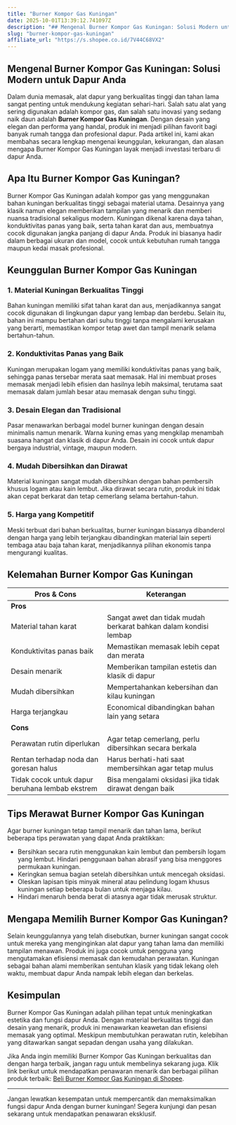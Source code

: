 ```yaml
---
title: "Burner Kompor Gas Kuningan"
date: 2025-10-01T13:39:12.741097Z
description: "## Mengenal Burner Kompor Gas Kuningan: Solusi Modern untuk Dapur Anda..."
slug: "burner-kompor-gas-kuningan"
affiliate_url: "https://s.shopee.co.id/7V44C68VX2"
---
```

## Mengenal Burner Kompor Gas Kuningan: Solusi Modern untuk Dapur Anda

Dalam dunia memasak, alat dapur yang berkualitas tinggi dan tahan lama sangat penting untuk mendukung kegiatan sehari-hari. Salah satu alat yang sering digunakan adalah kompor gas, dan salah satu inovasi yang sedang naik daun adalah **Burner Kompor Gas Kuningan**. Dengan desain yang elegan dan performa yang handal, produk ini menjadi pilihan favorit bagi banyak rumah tangga dan profesional dapur. Pada artikel ini, kami akan membahas secara lengkap mengenai keunggulan, kekurangan, dan alasan mengapa Burner Kompor Gas Kuningan layak menjadi investasi terbaru di dapur Anda.

## Apa Itu Burner Kompor Gas Kuningan?

Burner Kompor Gas Kuningan adalah kompor gas yang menggunakan bahan kuningan berkualitas tinggi sebagai material utama. Desainnya yang klasik namun elegan memberikan tampilan yang menarik dan memberi nuansa tradisional sekaligus modern. Kuningan dikenal karena daya tahan, konduktivitas panas yang baik, serta tahan karat dan aus, membuatnya cocok digunakan jangka panjang di dapur Anda. Produk ini biasanya hadir dalam berbagai ukuran dan model, cocok untuk kebutuhan rumah tangga maupun kedai masak profesional.

## Keunggulan Burner Kompor Gas Kuningan

### 1. Material Kuningan Berkualitas Tinggi

Bahan kuningan memiliki sifat tahan karat dan aus, menjadikannya sangat cocok digunakan di lingkungan dapur yang lembap dan berdebu. Selain itu, bahan ini mampu bertahan dari suhu tinggi tanpa mengalami kerusakan yang berarti, memastikan kompor tetap awet dan tampil menarik selama bertahun-tahun.

### 2. Konduktivitas Panas yang Baik

Kuningan merupakan logam yang memiliki konduktivitas panas yang baik, sehingga panas tersebar merata saat memasak. Hal ini membuat proses memasak menjadi lebih efisien dan hasilnya lebih maksimal, terutama saat memasak dalam jumlah besar atau memasak dengan suhu tinggi.

### 3. Desain Elegan dan Tradisional

Pasar menawarkan berbagai model burner kuningan dengan desain minimalis namun menarik. Warna kuning emas yang mengkilap menambah suasana hangat dan klasik di dapur Anda. Desain ini cocok untuk dapur bergaya industrial, vintage, maupun modern.

### 4. Mudah Dibersihkan dan Dirawat

Material kuningan sangat mudah dibersihkan dengan bahan pembersih khusus logam atau kain lembut. Jika dirawat secara rutin, produk ini tidak akan cepat berkarat dan tetap cemerlang selama bertahun-tahun.

### 5. Harga yang Kompetitif

Meski terbuat dari bahan berkualitas, burner kuningan biasanya dibanderol dengan harga yang lebih terjangkau dibandingkan material lain seperti tembaga atau baja tahan karat, menjadikannya pilihan ekonomis tanpa mengurangi kualitas.

## Kelemahan Burner Kompor Gas Kuningan

| Pros & Cons | Keterangan |
|--------------|--------------|
| **Pros** | |
| Material tahan karat | Sangat awet dan tidak mudah berkarat bahkan dalam kondisi lembap |
| Konduktivitas panas baik | Memastikan memasak lebih cepat dan merata |
| Desain menarik | Memberikan tampilan estetis dan klasik di dapur |
| Mudah dibersihkan | Mempertahankan kebersihan dan kilau kuningan |
| Harga terjangkau | Economical dibandingkan bahan lain yang setara |
| **Cons** | |
| Perawatan rutin diperlukan | Agar tetap cemerlang, perlu dibersihkan secara berkala |
| Rentan terhadap noda dan goresan halus | Harus berhati-hati saat membersihkan agar tetap mulus |
| Tidak cocok untuk dapur beruhana lembab ekstrem | Bisa mengalami oksidasi jika tidak dirawat dengan baik |

## Tips Merawat Burner Kompor Gas Kuningan

Agar burner kuningan tetap tampil menarik dan tahan lama, berikut beberapa tips perawatan yang dapat Anda praktikkan:

- Bersihkan secara rutin menggunakan kain lembut dan pembersih logam yang lembut. Hindari penggunaan bahan abrasif yang bisa menggores permukaan kuningan.
- Keringkan semua bagian setelah dibersihkan untuk mencegah oksidasi.
- Oleskan lapisan tipis minyak mineral atau pelindung logam khusus kuningan setiap beberapa bulan untuk menjaga kilau.
- Hindari menaruh benda berat di atasnya agar tidak merusak struktur.

## Mengapa Memilih Burner Kompor Gas Kuningan?

Selain keunggulannya yang telah disebutkan, burner kuningan sangat cocok untuk mereka yang menginginkan alat dapur yang tahan lama dan memiliki tampilan menawan. Produk ini juga cocok untuk pengguna yang mengutamakan efisiensi memasak dan kemudahan perawatan. Kuningan sebagai bahan alami memberikan sentuhan klasik yang tidak lekang oleh waktu, membuat dapur Anda nampak lebih elegan dan berkelas.

## Kesimpulan

Burner Kompor Gas Kuningan adalah pilihan tepat untuk meningkatkan estetika dan fungsi dapur Anda. Dengan material berkualitas tinggi dan desain yang menarik, produk ini menawarkan keawetan dan efisiensi memasak yang optimal. Meskipun membutuhkan perawatan rutin, kelebihan yang ditawarkan sangat sepadan dengan usaha yang dilakukan.

Jika Anda ingin memiliki Burner Kompor Gas Kuningan berkualitas dan dengan harga terbaik, jangan ragu untuk membelinya sekarang juga. Klik link berikut untuk mendapatkan penawaran menarik dan berbagai pilihan produk terbaik: [Beli Burner Kompor Gas Kuningan di Shopee](https://s.shopee.co.id/7V44C68VX2).

---

Jangan lewatkan kesempatan untuk mempercantik dan memaksimalkan fungsi dapur Anda dengan burner kuningan! Segera kunjungi dan pesan sekarang untuk mendapatkan penawaran eksklusif.